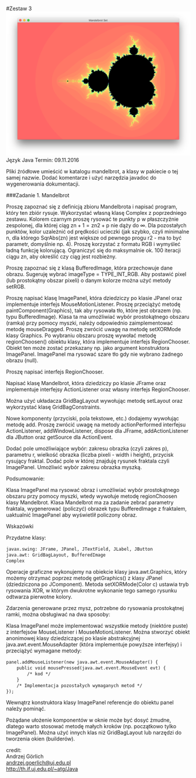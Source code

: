 #Zestaw 3
![alt tag](https://github.com/witekbobrowski/Academic/blob/master/Java/Zadanie_3/Mandelbrot.png)
Język Java
Termin: 09.11.2016

Pliki źródłowe umieścić w katalogu mandelbrot, a klasy w pakiecie o tej samej nazwie.
Dodać komentarze i użyć narzędzia javadoc do wygenerowania dokumentacji.

###Zadanie 1. Mandelbrot

Proszę zapoznać się z definicją zbioru Mandelbrota i napisać program, który ten zbiór rysuje. Wykorzystać własną klasę Complex z poprzedniego zestawu. Kolorem czarnym proszę rysować te punkty p w płaszczyźnie zespolonej, dla której ciąg zn + 1 = zn2 + p nie dąży do ∞. Dla pozostałych punktów, kolor uzależnić od prędkości ucieczki (jak szybko, czyli minimalne n, dla którego SqrAbs(zn) jest większe od pewnego progu r2 - ma to być parametr, domyślnie np. 4). Proszę korzystać z formatu RGB i wymyśleć ładną funkcję kolorującą. Ograniczyć się do maksymalnie ok. 100 iteracji ciągu zn, aby określić czy ciąg jest rozbieżny.

Proszę zapoznać się z klasą BufferedImage, która przechowuje dane obrazu. Sugeruję wybrać imageType = TYPE_INT_RGB. Aby postawić pixel (lub prostokątny obszar pixeli) o danym kolorze można użyć metody setRGB.

Proszę napisać klasę ImagePanel, która dziedziczy po klasie JPanel oraz implementuje interfejs MouseMotionListener. Proszę przeciążyć metodę paintComponent(Graphics), tak aby rysowała tło, które jest obrazem (np. typu BufferedImage). Klasa ta ma umożliwiać wybór prostokątnego obszaru (ramka) przy pomocy myszki, należy odpowiednio zaimplementować metodę mouseDragged. Proszę zwrócić uwagę na metodę setXORMode klasy Graphics. Po wybraniu obszaru proszę wywołać metodę regionChoosen() obiektu klasy, która implementuje interfejs RegionChooser. Obiekt ten może zostać przekazany np. jako argument konstruktora ImagePanel. ImagePanel ma rysować szare tło gdy nie wybrano żadnego obrazu (null).

Proszę napisać interfejs RegionChooser.

Napisać klasę Mandelbrot, która dziedziczy po klasie JFrame oraz implementuje interfejsy ActionListener oraz własny interfejs RegionChooser.

Można użyć układacza GridBagLayout wywołując metodę setLayout oraz wykorzystać klasę GridBagConstraints.

Nowe komponenty (przyciski, pola tekstowe, etc.) dodajemy wywołując metodę add. Proszę zwrócić uwagę na metody actionPerformed interfejsu ActionListener, addWindowListener, dispose dla JFrame, addActionListener dla JButton oraz getSource dla ActionEvent.

Dodać pole umożliwiające wybór: zakresu obrazka (czyli zakres p), parametru r, wielkość obrazka (liczba pixeli - width i height), przycisk rysujący fraktal. Dodać pole w której znajduję rysunek fraktala czyli ImagePanel. Umożliwić wybór zakresu obrazka myszką.

Podsumowanie:

Klasa ImagePanel ma rysować obraz i umożliwiać wybór prostokątnego obszaru przy pomocy myszki, wtedy wywołuje metodę regionChoosen klasy Mandelbrot.
Klasa Mandelbrot ma za zadanie zebrać parametry fraktala, wygenerować (policzyć) obrazek typu BufferedImage z fraktalem, uaktualnić ImagePanel aby wyświetlił policzony obraz.

Wskazówki

Przydatne klasy:
```
javax.swing: JFrame, JPanel, JTextField, JLabel, JButton
java.awt: GridBagLayout, BufferedImage
Complex
```
Operacje graficzne wykonujemy na obiekcie klasy java.awt.Graphics, który możemy otrzymać poprzez metodę getGraphics() z klasy JPanel (dziedziczona po JComponent). Metoda setXORMode(Color c) ustawia tryb rysowania XOR, w którym dwukrotne wykonanie tego samego rysunku odtwarza pierwotne kolory.

Zdarzenia generowane przez mysz, potrzebne do rysowania prostokątnej ramki, można obsługiwać na dwa sposoby:

Klasa ImagePanel może implementować wszystkie metody (niektóre puste) z interfejsów MouseListener i MouseMotionListener.
Można stworzyć obiekt anonimowej klasy dziedziczącej po klasie abstrakcyjnej java.awt.event.MouseAdapter (która implementuje powyższe interfejsy) i przeciążyć wymagane metody:
```
panel.addMouseListener(new java.awt.event.MouseAdapter() {
    public void mousePressed(java.awt.event.MouseEvent evt) {
        /* kod */
    }
    /* Implementacja pozostałych wymaganych metod */
});
```
Wewnątrz konstruktora klasy ImagePanel referencje do obiektu panel należy pominąć.

Pożądane ułożenie komponentów w oknie może być dosyć żmudne, dlatego warto stosować metodę małych kroków (np. początkowo tylko ImagePanel). Można użyć innych klas niż GridBagLayout lub narzędzi do tworzenia okien (builderów).

credit:   
Andrzej Görlich   
andrzej.goerlich@uj.edu.pl   
http://th.if.uj.edu.pl/~atg/Java

